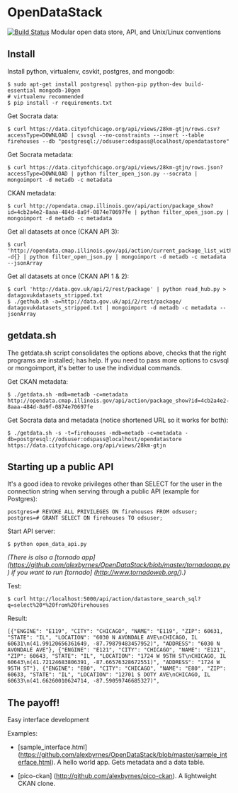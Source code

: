 OpenDataStack
=============
[![Build Status](https://travis-ci.org/alexbyrnes/OpenDataStack.png)](https://travis-ci.org/alexbyrnes/OpenDataStack)
Modular open data store, API, and Unix/Linux conventions

## Install

Install python, virtualenv, csvkit, postgres, and mongodb:

    $ sudo apt-get install postgresql python-pip python-dev build-essential mongodb-10gen
    # virtualenv recommended
    $ pip install -r requirements.txt
    
Get Socrata data:

    $ curl https://data.cityofchicago.org/api/views/28km-gtjn/rows.csv?accessType=DOWNLOAD | csvsql --no-constraints --insert --table firehouses --db "postgresql://odsuser:odspass@localhost/opendatastore"

Get Socrata metadata:

    $ curl https://data.cityofchicago.org/api/views/28km-gtjn/rows.json?accessType=DOWNLOAD | python filter_open_json.py --socrata | mongoimport -d metadb -c metadata

CKAN metadata:

    $ curl http://opendata.cmap.illinois.gov/api/action/package_show?id=4cb2a4e2-8aaa-484d-8a9f-0874e70697fe | python filter_open_json.py | mongoimport -d metadb -c metadata

Get all datasets at once (CKAN API 3):

    $ curl 'http://opendata.cmap.illinois.gov/api/action/current_package_list_with_resources?' -d{} | python filter_open_json.py | mongoimport -d metadb -c metadata --jsonArray

Get all datasets at once (CKAN API 1 & 2):

    $ curl 'http://data.gov.uk/api/2/rest/package' | python read_hub.py > datagovukdatasets_stripped.txt
    $ ./gethub.sh -a=http://data.gov.uk/api/2/rest/package/ datagovukdatasets_stripped.txt | mongoimport -d metadb -c metadata --jsonArray


## getdata.sh

The getdata.sh script consolidates the options above, checks that the right programs are installed; has help.  If you need to pass more options to csvsql or mongoimport, it's better to use the individual commands.

Get CKAN metadata:

    $ ./getdata.sh -mdb=metadb -c=metadata http://opendata.cmap.illinois.gov/api/action/package_show?id=4cb2a4e2-8aaa-484d-8a9f-0874e70697fe

Get Socrata data and metadata (notice shortened URL so it works for both):

    $ ./getdata.sh -s -t=firehouses -mdb=metadb -c=metadata -db=postgresql://odsuser:odspass@localhost/opendatastore https://data.cityofchicago.org/api/views/28km-gtjn

## Starting up a public API

It's a good idea to revoke privileges other than SELECT for the user in the connection string when serving through a public API (example for Postgres):

    postgres=# REVOKE ALL PRIVILEGES ON firehouses FROM odsuser;
    postgres=# GRANT SELECT ON firehouses TO odsuser;

Start API server:

    $ python open_data_api.py
    
*(There is also a [tornado app] (https://github.com/alexbyrnes/OpenDataStack/blob/master/tornadoapp.py) if you want to run [tornado] (http://www.tornadoweb.org/).)*

Test:

    $ curl http://localhost:5000/api/action/datastore_search_sql?q=select%20*%20from%20firehouses

Result:

    [{"ENGINE": "E119", "CITY": "CHICAGO", "NAME": "E119", "ZIP": 60631, "STATE": "IL", "LOCATION": "6030 N AVONDALE AVE\nCHICAGO, IL 60631\n(41.99120656361649, -87.79879483457952)", "ADDRESS": "6030 N AVONDALE AVE"}, {"ENGINE": "E121", "CITY": "CHICAGO", "NAME": "E121", "ZIP": 60643, "STATE": "IL", "LOCATION": "1724 W 95TH ST\nCHICAGO, IL 60643\n(41.72124683806391, -87.66576328672551)", "ADDRESS": "1724 W 95TH ST"}, {"ENGINE": "E80", "CITY": "CHICAGO", "NAME": "E80", "ZIP": 60633, "STATE": "IL", "LOCATION": "12701 S DOTY AVE\nCHICAGO, IL 60633\n(41.66260010624714, -87.59059746685327)",



## The payoff!

Easy interface development 

Examples:

* [sample_interface.html] (https://github.com/alexbyrnes/OpenDataStack/blob/master/sample_interface.html). A hello world app.  Gets metadata and a data table.

* [pico-ckan] (http://github.com/alexbyrnes/pico-ckan). A lightweight CKAN clone.
